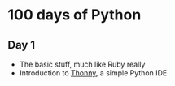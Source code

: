 # 100 days of Python

## Day 1

- The basic stuff, much like Ruby really
- Introduction to [Thonny](https://thonny.org/), a simple Python IDE
